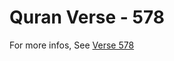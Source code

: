 # Quran Verse - 578 

For more infos, See [Verse 578](https://www.quranbookk.com/quran/search?q=578)
